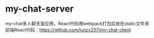 # my-chat-server
my-chat多人聊天室应用，React代码用webpack打包后放在static文件夹  
前端React代码：https://github.com/luozx207/my-chat-client  

